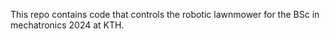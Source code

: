 This repo contains code that controls the robotic lawnmower for the BSc in mechatronics 2024 at KTH.
